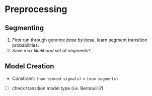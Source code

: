 # Preprocessing
## Segmenting
1. _First_ run through genome _base by base_, learn segment transition probabilities.
2. Save _max likelihood_ set of segments?

## Model Creation
- Constraint: `(num binned signals)` = `(num segments)`
- [ ] check transition model type (i.e. Bernoullli?)
